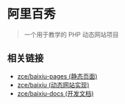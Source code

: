 # 阿里百秀

> 一个用于教学的 PHP 动态网站项目

## 相关链接

- [zce/baixiu-pages (静态页面)](https://github.com/zce/baixiu-pages)
- [zce/baixiu (动态网站实现)](https://github.com/zce/baixiu)
- [zce/baixiu-docs (开发文档)](https://github.com/zce/baixiu-docs)
